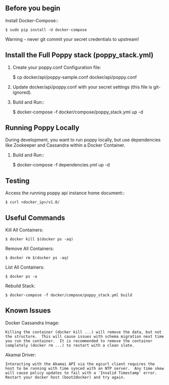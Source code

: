 Before you begin
----------------

Install Docker-Compose::

    $ sudo pip install -U docker-compose

Warning - never git commit your secret credentials to upstream!


Install the Full Poppy stack (poppy_stack.yml)
----------------------------------------------

1. Create your poppy.conf Configuration file:

    $ cp docker/api/poppy-sample.conf docker/api/poppy.conf

2. Update docker/api/poppy.conf with your secret settings (this file is git-ignored).

3. Build and Run::

    $ docker-compose -f docker/compose/poppy_stack.yml up -d


Running Poppy Locally
---------------------

During development, you want to run poppy locally, but use dependencies like Zookeeper and Cassandra within a Docker Container.

1. Build and Run::

    $ docker-compose -f dependencies.yml up -d


Testing
-------

Access the running poppy api instance home document::

    $ curl <docker_ip>/v1.0/


Useful Commands
---------------

Kill All Containers:

    $ docker kill $(docker ps -aq)

Remove All Containers:

    $ docker rm $(docker ps -aq)

List All Containers:

    $ docker ps -a

Rebuild Stack:

    $ docker-compose -f docker/compose/poppy_stack.yml build


Known Issues
------------

Docker Cassandra Image:

    Killing the container (docker kill ...) will remove the data, but not the structure.  This will cause issues with schema migration next time you run the container.  It is recommended to remove the container completely (docker rm ...) to restart with a clean slate.

Akamai Driver:

    Interacting with the Akamai API via the egcurl client requires the host to be running with time synced with an NTP server.  Any time skew will cause policy updates to fail with a 'Invalid Timestamp' error.  Restart your docker host (boot2docker) and try again.

